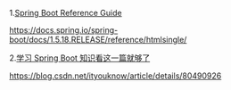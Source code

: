 

1.[Spring Boot Reference Guide](https://docs.spring.io/spring-boot/docs/1.5.18.RELEASE/reference/htmlsingle/)

https://docs.spring.io/spring-boot/docs/1.5.18.RELEASE/reference/htmlsingle/

2.[学习 Spring Boot 知识看这一篇就够了](https://blog.csdn.net/ityouknow/article/details/80490926)

https://blog.csdn.net/ityouknow/article/details/80490926